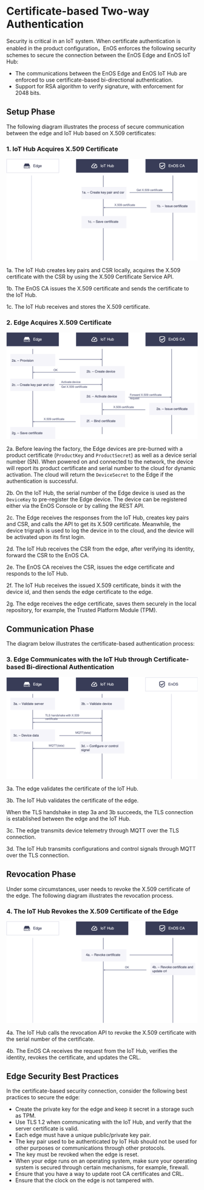 # Certificate-based Two-way Authentication

Security is critical in an IoT system. When certificate authentication is enabled in the product configuration，EnOS enforces the following security schemes to secure the connection between the EnOS Edge and EnOS IoT Hub:

- The communications between the EnOS Edge and EnOS IoT Hub are enforced to use certificate-based bi-directional authentication.
- Support for RSA algorithm to verify signature, with enforcement for 2048 bits.

## Setup Phase

The following diagram illustrates the process of secure communication between the edge and IoT Hub based on X.509 certificates:


### 1. IoT Hub Acquires X.509 Certificate

![](media/certificate_service_secure_communication_01.png)

1a. The IoT Hub creates key pairs and CSR locally, acquires the X.509 certificate with the CSR by using the X.509 Certificate Service API.

1b. The EnOS CA issues the X.509 certificate and sends the certificate to the IoT Hub.

1c. The IoT Hub receives and stores the X.509 certificate.

### 2. Edge Acquires X.509 Certificate

![](media/certificate_service_secure_communication_02.png)

2a. Before leaving the factory, the Edge devices are pre-burned with a product certificate (`ProductKey` and `ProductSecret`) as well as a device serial number (SN). When powered on and connected to the network, the device will report its product certificate and serial number to the cloud for dynamic activation. The cloud will return the `DeviceSecret` to the Edge if the authentication is successful.


2b. On the IoT Hub, the serial number of the Edge device is used as the `DeviceKey` to pre-register the Edge device. The device can be registered either via the EnOS Console or by calling the REST API.


2c. The Edge receives the responses from the IoT Hub, creates key pairs and CSR, and calls the API to get its X.509 certificate. Meanwhile, the device trigraph is used to log the device in to the cloud, and the device will be activated upon its first login.

2d. The IoT Hub receives the CSR from the edge, after verifying its identity, forward the CSR to the EnOS CA.

2e. The EnOS CA receives the CSR, issues the edge certificate and responds to the IoT Hub.

2f. The IoT Hub receives the issued X.509 certificate, binds it with the device id, and then sends the edge certificate to the edge.

2g. The edge receives the edge certificate, saves them securely in the local repository, for example, the Trusted Platform Module (TPM).

## Communication Phase

The diagram below illustrates the certificate-based authentication process:


### 3. Edge Communicates with the IoT Hub through Certificate-based Bi-directional Authentication

![](media/certificate_service_secure_communication_03.png)

3a. The edge validates the certificate of the IoT Hub.

3b. The IoT Hub validates the certificate of the edge.

When the TLS handshake in step 3a and 3b succeeds, the TLS connection is established between the edge and the IoT Hub.

3c. The edge transmits device telemetry through MQTT over the TLS connection.

3d. The IoT Hub transmits configurations and control signals through MQTT over the TLS connection.

## Revocation Phase

Under some circumstances, user needs to revoke the X.509 certificate of the edge. The following diagram illustrates the revocation process.

### 4. The IoT Hub Revokes the X.509 Certificate of the Edge

![](media/certificate_service_secure_communication_04.png)

4a. The IoT Hub calls the revocation API to revoke the X.509 certificate with the serial number of the certificate.

4b. The EnOS CA receives the request from the IoT Hub, verifies the identity, revokes the certificate, and updates the CRL.

## Edge Security Best Practices

In the certificate-based security connection, consider the following best practices to secure the edge:

- Create the private key for the edge and keep it secret in a storage such as TPM.
- Use TLS 1.2 when communicating with the IoT Hub, and verify that the server certificate is valid.
- Each edge must have a unique public/private key pair.
- The key pair used to be authenticated by IoT Hub should not be used for other purposes or communications through other protocols.
- The key must be revoked when the edge is reset.
- When your edge runs on an operating system, make sure your operating system is secured through certain mechanisms, for example, firewall.
- Ensure that you have a way to update root CA certificates and CRL.
- Ensure that the clock on the edge is not tampered with.
